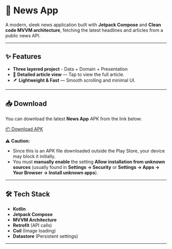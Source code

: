 # 📰 News App

A modern, sleek news application built with **Jetpack Compose** and **Clean code MVVM architecture**, fetching the latest headlines and articles from a public news API.

---

## ✨ Features
- **Three layered project** - Data +  Domain + Presentation
- 📰 **Detailed article view** — Tap to view the full article.
- 🪶 **Lightweight & Fast** — Smooth scrolling and minimal UI.

---
## 📥 Download

You can download the latest **News App** APK from the link below:

[📦 Download APK](https://github.com/piyush-kumar-zebpay/News/releases/download/2.5.5/News.Shimmer.apk)


⚠ **Caution:**  
- Since this is an APK file downloaded outside the Play Store, your device may block it initially.  
- You must **manually enable** the setting **Allow installation from unknown sources** (usually found in **Settings → Security** or **Settings → Apps → Your Browser → Install unknown apps**).
---

## 🛠 Tech Stack

- **Kotlin**
- **Jetpack Compose**
- **MVVM Architecture**
- **Retrofit** (API calls)
- **Coil** (Image loading)
- **Datastore** (Persistent settings)

---
